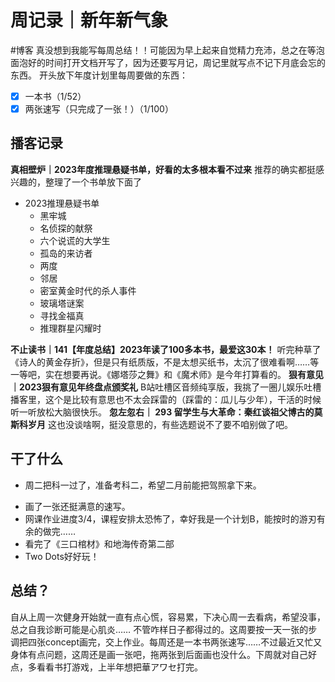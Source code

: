 # 周记录｜新年新气象 
#博客
真没想到我能写每周总结！！可能因为早上起来自觉精力充沛，总之在等泡面泡好的时间打开文档开写了，因为还要写月记，周记里就写点不记下月底会忘的东西。
开头放下年度计划里每周要做的东西：
* [x] 一本书（1/52）
* [x] 两张速写（只完成了一张！）（1/100）

## 播客记录
**真相壁炉｜2023年度推理悬疑书单，好看的太多根本看不过来**
推荐的确实都挺感兴趣的，整理了一个书单放下面了
* 2023推理悬疑书单
  * 黑牢城
  * 名侦探的献祭
  * 六个说谎的大学生
  * 孤岛的来访者
  * 两度
  * 邻居
  * 密室黄金时代的杀人事件
  * 玻璃塔谜案
  * 寻找金福真
  * 推理群星闪耀时

**不止读书｜141【年度总结】2023年读了100多本书，最爱这30本！**
听完种草了《诗人的黄金存折》，但是只有纸质版，不是太想买纸书，太沉了很难看啊……等一等吧，实在想要再说。《娜塔莎之舞》和《魔术师》是今年打算看的。
**狠有意见｜2023狠有意见年终盘点颁奖礼**
B站吐槽区音频纯享版，我挑了一圈儿娱乐吐槽播客里，这个是比较有意思也不太会踩雷的（踩雷的：瓜儿与少年），干活的时候听一听放松大脑很快乐。
**忽左忽右｜ 293 留学生与大革命：秦红谈祖父博古的莫斯科岁月**
这也没谈啥啊，挺没意思的，有些选题说不了要不咱别做了吧。
## 干了什么
- 周二把科一过了，准备考科二，希望二月前能把驾照拿下来。
* 画了一张还挺满意的速写。
* 网课作业进度3/4，课程安排太恐怖了，幸好我是一个计划B，能按时的游刃有余的做完……
* 看完了《三口棺材》和地海传奇第二部
* Two Dots好好玩！

## **总结？**
自从上周一次健身开始就一直有点心慌，容易累，下决心周一去看病，希望没事，总之自我诊断可能是心肌炎……
不管咋样日子都得过的。这周要按一天一张的步调把四张concept画完，交上作业。每周还是一本书两张速写……不过最近又忙又身体有点问题，这周还是画一张吧，拖两张到后面画也没什么。下周就对自己好点，多看看书打游戏，上半年想把華アワセ打完。
